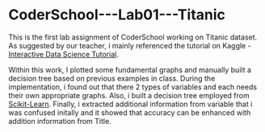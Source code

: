# CoderSchool---Lab01---Titanic

This is the first lab assignment of CoderSchool working on Titanic dataset. As suggested by our teacher, i mainly referenced the tutorial on Kaggle - [Interactive Data Science Tutorial](https://www.kaggle.com/helgejo/an-interactive-data-science-tutorial).

Within this work, I plotted some fundamental graphs and manually built a decision tree based on previous examples in class. During the implementation, i found out that there 2 types of variables and each needs their own appropriate graphs. Also, i built a decision tree employed from [Scikit-Learn](http://scikit-learn.org/stable/modules/tree.html). Finally, i extracted additional information from variable that i was confused initally and it showed that accuracy can be enhanced with addition information from Title. 
